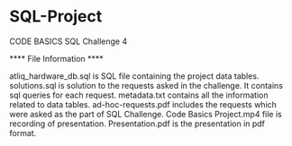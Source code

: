# SQL-Project
CODE BASICS SQL Challenge 4

**** File Information ****

atliq_hardware_db.sql is SQL file containing the project data tables.
solutions.sql is solution to the requests asked in the challenge. It contains sql queries for each request.
metadata.txt contains all the information related to data tables.
ad-hoc-requests.pdf includes the requests which were asked as the part of SQL Challenge.
Code Basics Project.mp4 file is recording of presentation.
Presentation.pdf is the presentation in pdf format.
